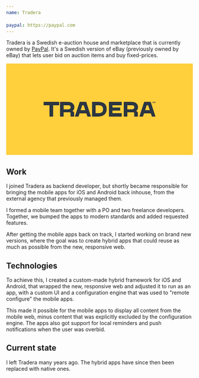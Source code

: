 ```yaml
---
name: Tradera

paypal: https://paypal.com
---
```


Tradera is a Swedish e-auction house and marketplace that is currently owned by [PayPal]({{page.paypal}}). It's a Swedish version of eBay (previously owned by eBay) that lets user bid on auction items and buy fixed-prices.

![Tradera title image](/assets/work/tradera-title.png)


## Work

I joined Tradera as backend developer, but shortly became responsible for bringing the mobile apps for iOS and Android back inhouse, from the external agency that previously managed them. 

I formed a mobile team together with a PO and two freelance developers. Together, we bumped the apps to modern standards and added requested features.

After getting the mobile apps back on track, I started working on brand new versions, where the goal was to create hybrid apps that could reuse as much as possible from the new, responsive web.


## Technologies

To achieve this, I created a custom-made hybrid framework for iOS and Android, that wrapped the new, responsive web and adjusted it to run as an app, with a custom UI and a configuration engine that was used to "remote configure" the mobile apps.

This made it possible for the mobile apps to display all content from the mobile web, minus content that was explicitly excluded by the configuration engine. The apps also got support for local reminders and push notifications when the user was overbid.


## Current state

I left Tradera many years ago. The hybrid apps have since then been replaced with native ones.